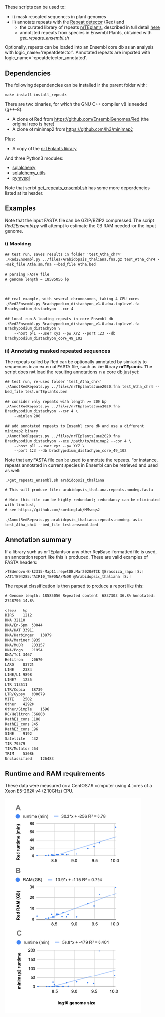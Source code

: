 
These scripts can be used to:
+ i) mask repeated sequences in plant genomes
+ ii) annotate repeats with the 
[Repeat detector](https://bmcbioinformatics.biomedcentral.com/articles/10.1186/s12859-015-0654-5) (Red) 
and 
	* the curated library of repeats 
[nrTEplants](https://github.com/Ensembl/plant-scripts/releases/download/v0.3/nrTEplantsJune2020.fna.bz2),
described in full detail [here](https://github.com/Ensembl/plant_tools/tree/master/bench/repeat_libs)
	* annotated repeats from species in Ensembl Plants, obtained with *get_repeats_ensembl.sh*

Optionally, repeats can be loaded into an Ensembl core db as an analysis with logic_name='repeatdetector'. 
Annotated repeats are imported with logic_name='repeatdetector_annotated'.

## Dependencies

The following dependencies can be installed in the parent folder with:

    make install install_repeats

There are two binaries, for which the GNU C++ compiler v8 is needed (g++-8):

* A clone of Red from https://github.com/EnsemblGenomes/Red (the original repo is [here](https://github.com/BioinformaticsToolsmith/Red))
* A clone of minimap2 from https://github.com/lh3/minimap2

Plus:

* A copy of the [nrTEplants library](https://github.com/Ensembl/plant-scripts/releases/download/v0.3/nrTEplantsJune2020.fna.bz2)

And three Python3 modules:

* [sqlalchemy](https://pypi.org/project/SQLAlchemy)
* [sqlalchemy_utils](https://pypi.org/project/SQLAlchemy-Utils)
* [pymysql](https://pypi.org/project/PyMySQL)

Note that script [get_repeats_ensembl.sh](./get_repeats_ensembl.sh) has some more dependencies listed at its header.

## Examples

Note that the input FASTA file can be GZIP/BZIP2 compressed.
The script *Red2Ensembl.py* will attempt to estimate the GB RAM needed for the input genome.

### i) Masking

```
## test run, saves results in folder 'test_Atha_chr4' 
./Red2Ensembl.py ../files/Arabidopsis_thaliana.fna.gz test_Atha_chr4 --msk_file Atha.sm.fna --bed_file Atha.bed

# parsing FASTA file
# genome length = 18585056 bp
...


## real example, with several chromosomes, taking 4 CPU cores 
./Red2Ensembl.py Brachypodium_distachyon_v3.0.dna.toplevel.fa Brachypodium_distachyon --cor 4 

## local run & loading repeats in core Ensembl db
./Red2Ensembl.py Brachypodium_distachyon_v3.0.dna.toplevel.fa Brachypodium_distachyon \
	--host pl1 --user xyz --pw XYZ --port 123 --db brachypodium_distachyon_core_49_102
```

### ii) Annotating masked repeated sequences

The repeats called by Red can be optionally annotated by similarity to sequences in an external FASTA file, 
such as the library **nrTEplants**. The script does not load the resulting annotations in a core db just yet:
```
## test run, re-uses folder 'test_Atha_chr4'
./AnnotRedRepeats.py ../files/nrTEplantsJune2020.fna test_Atha_chr4 --bed_file test.nrTEplants.bed

## consider only repeats with length >= 200 bp
./AnnotRedRepeats.py ../files/nrTEplantsJune2020.fna Brachypodium_distachyon --cor 4 \
	--minlen 200

## add annotated repeats to Ensembl core db and use a different minimap2 binary
./AnnotRedRepeats.py ../files/nrTEplantsJune2020.fna Brachypodium_distachyon --exe /path/to/minimap2 --cor 4 \
    --host pl1 --user xyz --pw XYZ \
    --port 123 --db brachypodium_distachyon_core_49_102
```

Note that any FASTA file can be used to annotate the repeats. For instance, repeats annotated
in current species in Ensembl can be retrieved and used as well:
```
./get_repeats_ensembl.sh arabidopsis_thaliana

# This will produce file: arabidopsis_thaliana.repeats.nondeg.fasta

# Note this file can be highly redundant; redundancy can be eliminated with linclust,
# see https://github.com/soedinglab/MMseqs2

./AnnotRedRepeats.py arabidopsis_thaliana.repeats.nondeg.fasta test_Atha_chr4 --bed_file test.ensembl.bed
```

## Annotation summary 

If a library such as nrTEplants or any other RepBase-formatted file is used, 
an annotation report like this is produced. These are valid examples of FASTA headers:

    >TEdenovo-B-R2315-Map11:repetDB.Mar2020#TIR @Brassica_rapa [S:]
	>AT1TE94285:TAIR10_TE#DNA/MuDR @Arabidopsis_thaliana [S:]

The repeat classification is then parsed to produce a report like this:

```
# Genome length: 18585056 Repeated content: 6837303 36.8% Annotated: 2748796 14.8%

class	bp
DIRS	1212
DNA	32110
DNA/En-Spm	50044
DNA/HAT	33911
DNA/Harbinger	13879
DNA/Mariner	3935
DNA/MuDR	283157
DNA/Pogo	21954
DNA/Tc1	3467
Helitron	20670
LARD	83725
LINE	2384
LINE/L1	9898
LINE?	1235
LTR	113511
LTR/Copia	88739
LTR/Gypsy	900679
MITE	2502
Other	42920
Other/Simple	1596
RC/Helitron	766803
RathE1_cons	1188
RathE2_cons	245
RathE3_cons	196
SINE	9192
Satellite	132
TIR	79579
TIR/Mutator	364
TRIM	53086
Unclassified	126483
```

## Runtime and RAM requirements

These data were measured on a CentOS7.9 computer using 4 cores of a Xeon E5-2620 v4 (2.10GHz) CPU.

![](../files/runtime_ram.png)

